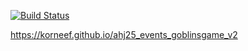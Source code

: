 [![Build Status](https://api.cirrus-ci.com/github/korneef/ahj25_events_goblinsgame_v2.svg)](https://cirrus-ci.com/github/korneef/ahj25_events_goblinsgame_v2)

https://korneef.github.io/ahj25_events_goblinsgame_v2
